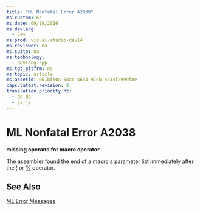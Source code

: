 ```yaml
---
title: "ML Nonfatal Error A2038"
ms.custom: na
ms.date: 09/19/2016
ms.devlang: 
  - C++
ms.prod: visual-studio-dev14
ms.reviewer: na
ms.suite: na
ms.technology: 
  - devlang-cpp
ms.tgt_pltfrm: na
ms.topic: article
ms.assetid: 001bf60a-58ac-4654-97eb-b734f2999f8e
caps.latest.revision: 8
translation.priority.ht: 
  - de-de
  - ja-jp
---
```

# ML Nonfatal Error A2038
**missing operand for macro operator**  
  
 The assembler found the end of a macro's parameter list immediately after the [!](../vs140/operator-!--MASM-Run-Time-.md) or [%](../vs140/operator--.md) operator.  
  
## See Also  
 [ML Error Messages](../vs140/ML-Error-Messages.md)